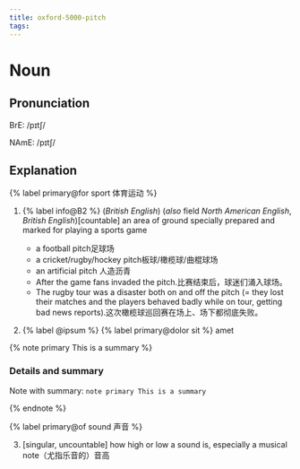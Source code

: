 ```yaml
---
title: oxford-5000-pitch
tags:
---
```



# Noun

## Pronunciation

BrE: /pɪtʃ/

NAmE: /pɪtʃ/

## Explanation

{% label primary@for sport 体育运动 %}

1. {% label info@B2 %} (*British English*) (*also* field *North American English*, *British English*)\[countable\] an area of ground specially prepared and marked for playing a sports game

   - a football pitch足球场
   - a cricket/rugby/hockey pitch板球/橄榄球/曲棍球场
   - an artificial pitch 人造沥青
   - After the game fans invaded the pitch.比赛结束后，球迷们涌入球场。
   - The rugby tour was a disaster both on and off the pitch (= they lost their matches and the players behaved badly while on tour, getting bad news reports).这次橄榄球巡回赛在场上、场下都彻底失败。

2. {% label @ipsum %} {% label primary@dolor sit %} amet

{% note primary This is a summary %}

### Details and summary

Note with summary: `note primary This is a summary`

{% endnote %}

{% label primary@of sound 声音 %}

3. [singular, uncountable] how high or low a sound is, especially a musical note（尤指乐音的）音高